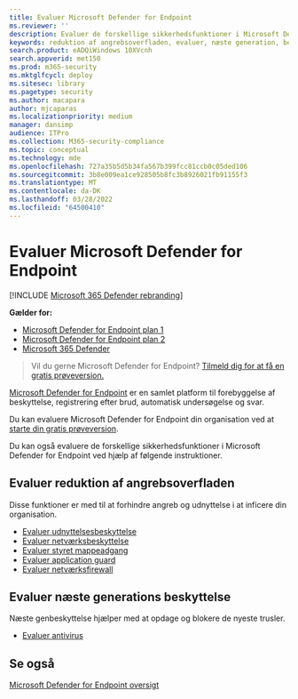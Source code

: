 ```yaml
---
title: Evaluer Microsoft Defender for Endpoint
ms.reviewer: ''
description: Evaluer de forskellige sikkerhedsfunktioner i Microsoft Defender for Endpoint.
keywords: reduktion af angrebsoverfladen, evaluer, næste generation, beskyttelse
search.product: eADQiWindows 10XVcnh
search.appverid: met150
ms.prod: m365-security
ms.mktglfcycl: deploy
ms.sitesec: library
ms.pagetype: security
ms.author: macapara
author: mjcaparas
ms.localizationpriority: medium
manager: dansimp
audience: ITPro
ms.collection: M365-security-compliance
ms.topic: conceptual
ms.technology: mde
ms.openlocfilehash: 727a35b5d5b34fa567b399fcc81ccb0c05ded106
ms.sourcegitcommit: 3b8e009ea1ce928505b8fc3b8926021fb91155f3
ms.translationtype: MT
ms.contentlocale: da-DK
ms.lasthandoff: 03/28/2022
ms.locfileid: "64500410"
---
```

# <a name="evaluate-microsoft-defender-for-endpoint"></a>Evaluer Microsoft Defender for Endpoint 

[!INCLUDE [Microsoft 365 Defender rebranding](../../includes/microsoft-defender.md)]

**Gælder for:**
- [Microsoft Defender for Endpoint plan 1](https://go.microsoft.com/fwlink/?linkid=2154037)
- [Microsoft Defender for Endpoint plan 2](https://go.microsoft.com/fwlink/?linkid=2154037)
- [Microsoft 365 Defender](https://go.microsoft.com/fwlink/?linkid=2118804)

> Vil du gerne Microsoft Defender for Endpoint? [Tilmeld dig for at få en gratis prøveversion.](https://signup.microsoft.com/create-account/signup?products=7f379fee-c4f9-4278-b0a1-e4c8c2fcdf7e&ru=https://aka.ms/MDEp2OpenTrial?ocid=docs-wdatp-enablesiem-abovefoldlink)

[Microsoft Defender for Endpoint](https://go.microsoft.com/fwlink/?linkid=2154037) er en samlet platform til forebyggelse af beskyttelse, registrering efter brud, automatisk undersøgelse og svar.

Du kan evaluere Microsoft Defender for Endpoint din organisation ved at [starte din gratis prøveversion](https://signup.microsoft.com/create-account/signup?products=7f379fee-c4f9-4278-b0a1-e4c8c2fcdf7e&ru=https://aka.ms/MDEp2OpenTrial).

Du kan også evaluere de forskellige sikkerhedsfunktioner i Microsoft Defender for Endpoint ved hjælp af følgende instruktioner.

## <a name="evaluate-attack-surface-reduction"></a>Evaluer reduktion af angrebsoverfladen

Disse funktioner er med til at forhindre angreb og udnyttelse i at inficere din organisation.

- [Evaluer udnyttelsesbeskyttelse](./evaluate-exploit-protection.md)
- [Evaluer netværksbeskyttelse](./evaluate-exploit-protection.md)
- [Evaluer styret mappeadgang](./evaluate-controlled-folder-access.md)
- [Evaluer application guard](/windows/security/threat-protection/microsoft-defender-application-guard/test-scenarios-md-app-guard)
- [Evaluer netværksfirewall](/windows/security/threat-protection/windows-firewall/evaluating-windows-firewall-with-advanced-security-design-examples)

## <a name="evaluate-next-generation-protection"></a>Evaluer næste generations beskyttelse

Næste genbeskyttelse hjælper med at opdage og blokere de nyeste trusler.

- [Evaluer antivirus](/windows/security/threat-protection/microsoft-defender-antivirus/evaluate-microsoft-defender-antivirus)

## <a name="see-also"></a>Se også

[Microsoft Defender for Endpoint oversigt](microsoft-defender-endpoint.md)
